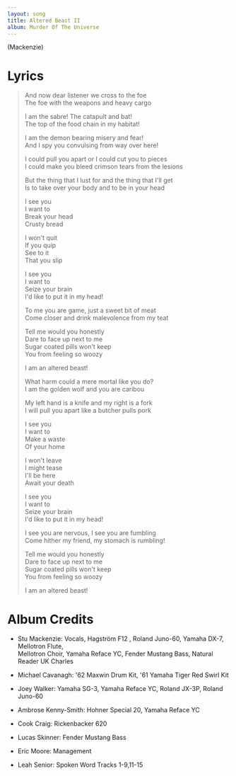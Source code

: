 ```yaml
---
layout: song
title: Altered Beast II
album: Murder Of The Universe
---
```


(Mackenzie)

# Lyrics

> And now dear listener we cross to the foe  
> The foe with the weapons and heavy cargo  
>  
> I am the sabre! The catapult and bat!  
> The top of the food chain in my habitat!  
>  
> I am the demon bearing misery and fear!  
> And I spy you convulsing from way over here!  
>  
> I could pull you apart or I could cut you to pieces  
> I could make you bleed crimson tears from the lesions  
>  
> But the thing that I lust for and the thing that I'll get  
> Is to take over your body and to be in your head  
>  
> I see you  
> I want to  
> Break your head  
> Crusty bread  
>  
> I won't quit  
> If you quip  
> See to it  
> That you slip  
>  
> I see you  
> I want to  
> Seize your brain  
> I'd like to put it in my head!  
>  
> To me you are game, just a sweet bit of meat  
> Come closer and drink malevolence from my teat  
>  
> Tell me would you honestly  
> Dare to face up next to me  
> Sugar coated pills won't keep  
> You from feeling so woozy  
>  
> I am an altered beast!  
>  
> What harm could a mere mortal like you do?  
> I am the golden wolf and you are caribou  
>  
> My left hand is a knife and my right is a fork  
> I will pull you apart like a butcher pulls pork  
>  
> I see you  
> I want to  
> Make a waste  
> Of your home  
>  
> I won't leave  
> I might tease  
> I'll be here  
> Await your death  
>  
> I see you  
> I want to  
> Seize your brain  
> I'd like to put it in my head!  
>  
> I see you are nervous, I see you are fumbling  
> Come hither my friend, my stomach is rumbling!  
>  
> Tell me would you honestly  
> Dare to face up next to me  
> Sugar coated pills won't keep  
> You from feeling so woozy   
>  
> I am an altered beast!  

# Album Credits

* Stu Mackenzie: Vocals, Hagström F12 , Roland Juno-60, Yamaha DX-7, Mellotron Flute,  
Mellotron Choir, Yamaha Reface YC, Fender Mustang Bass, Natural Reader UK Charles
* Michael Cavanagh: '62 Maxwin Drum Kit, '61 Yamaha Tiger Red Swirl Kit
* Joey Walker: Yamaha SG-3, Yamaha Reface YC, Roland JX-3P, Roland Juno-60
* Ambrose Kenny-Smith: Hohner Special 20, Yamaha Reface YC
* Cook Craig: Rickenbacker 620
* Lucas Skinner: Fender Mustang Bass
* Eric Moore: Management

* Leah Senior: Spoken Word Tracks 1-9,11-15
